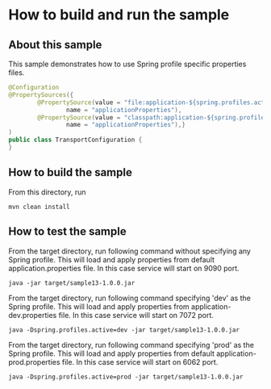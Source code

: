 # How to build and run the sample

## About this sample

This sample demonstrates how to use Spring profile specific properties files.

```java
@Configuration
@PropertySources({
        @PropertySource(value = "file:application-${spring.profiles.active}.properties", ignoreResourceNotFound = true,
                name = "applicationProperties"),
        @PropertySource(value = "classpath:application-${spring.profiles.active}.properties", ignoreResourceNotFound = true,
                name = "applicationProperties"),}
)
public class TransportConfiguration {
}

```

## How to build the sample

From this directory, run

```
mvn clean install
```

## How to test the sample

From the target directory, run following command without specifying any Spring profile. This will load and apply
properties from default application.properties file. In this case service will start on 9090 port. 

```
java -jar target/sample13-1.0.0.jar
```

From the target directory, run following command  specifying 'dev' as the Spring profile. This will load and apply
properties from  application-dev.properties file. In this case service will start on 7072 port.

```
java -Dspring.profiles.active=dev -jar target/sample13-1.0.0.jar

```

From the target directory, run following command  specifying 'prod' as the Spring profile. This will load and apply
properties from default application-prod.properties file. In this case service will start on 6062 port.

```
java -Dspring.profiles.active=prod -jar target/sample13-1.0.0.jar
```
